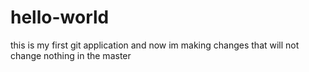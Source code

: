 # hello-world
this is my first git application
and now im making changes that will not change nothing in the master
